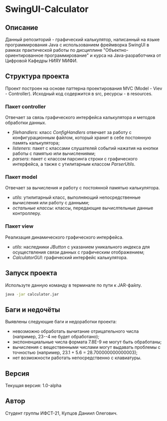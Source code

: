 # SwingUI-Calculator

## Описание
Данный репозиторий - графический калькулятор, написанный на языке программирования Java с использованием фреймворка SwingUI в рамках практической работы по дисциплине "Объектно-ориентированное программирование" и курса на Java-разработчика от Цифровой Кафедры НИЯУ МИФИ.

## Структура проекта
Проект построен на основе паттерна проектирования MVC (Model - Viev - Controller).
Исходный код содержится в src, ресурсы - в resources.

### Пакет controller
Отвечает за связь графического интерфейса калькулятора и методов обработки данных.
- _filehandlers_: класс _ConfigHandlers_ отвечает за работу с конфигурационным файлом, который хранит в себе постоянную память калькулятора;
- _listeners_: пакет с классами слушателей событий нажатия на кнопки работы с памятью или вычислениями;
- _parsers_: пакет с классом парсинга строки с графического интерфейса, а также с утилитарным классом _ParserUtils_.

### Пакет model
Отвечает за вычисления и работу с постоянной памятью калькулятора.
- _utils_: утилитарный класс, выполняющий непосредственные вычисления или работу с данными;
- _остальные классы_: классы, передающие вычислтельные данные контроллеру.

### Пакет view
Реализация динамического графического интерфейса.
- _utils_: наследники _JButton_ с указанием уникального индекса для осуществления связи данных с графическим отображением;
- _CalculatorGUI_: графический интерфейс калькулятора. 

## Запуск проекта
Используте данную команду в терминале по пути к JAR-файлу.
```bash
java -jar calculator.jar
```

## Баги и недочёты
Выявлены следующие баги и недоработки проекта:
- невозможно обработать вычитание отрицательного числа (например, 23--4 не будет обработано);
- экспоненциальные числа формата 7.8E-9 не могут быть обработаны;
- вычисления с вещественными числами могут выдавать проблемы с точностью (например, 23.1 + 5.6 = 28.700000000000003);
- нет возможности работать непосредственно с клавиатуры.

## Версия
Текущая версия: 1.0-alpha

## Автор
Студент группы ИФСТ-21, Купцов Даниил Олегович.



